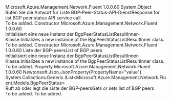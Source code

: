 <Type Name="BgpPeerStatusListResultInner" FullName="Microsoft.Azure.Management.Network.Fluent.Models.BgpPeerStatusListResultInner">
  <TypeSignature Language="C#" Value="public class BgpPeerStatusListResultInner" />
  <TypeSignature Language="ILAsm" Value=".class public auto ansi beforefieldinit BgpPeerStatusListResultInner extends System.Object" />
  <TypeSignature Language="DocId" Value="T:Microsoft.Azure.Management.Network.Fluent.Models.BgpPeerStatusListResultInner" />
  <TypeSignature Language="VB.NET" Value="Public Class BgpPeerStatusListResultInner" />
  <TypeSignature Language="F#" Value="type BgpPeerStatusListResultInner = class" />
  <AssemblyInfo>
    <AssemblyName>Microsoft.Azure.Management.Network.Fluent</AssemblyName>
    <AssemblyVersion>1.0.0.60</AssemblyVersion>
  </AssemblyInfo>
  <Base>
    <BaseTypeName>System.Object</BaseTypeName>
  </Base>
  <Interfaces />
  <Docs>
    <summary>
            <span data-ttu-id="7cde8-101">Rufen Sie die Antwort für Liste BGP-Peer-Status-API-Dienst</span><span class="sxs-lookup"><span data-stu-id="7cde8-101">Response for list BGP peer status API service call</span></span>
            </summary>
    <remarks>To be added.</remarks>
  </Docs>
  <Members>
    <Member MemberName=".ctor">
      <MemberSignature Language="C#" Value="public BgpPeerStatusListResultInner ();" />
      <MemberSignature Language="ILAsm" Value=".method public hidebysig specialname rtspecialname instance void .ctor() cil managed" />
      <MemberSignature Language="DocId" Value="M:Microsoft.Azure.Management.Network.Fluent.Models.BgpPeerStatusListResultInner.#ctor" />
      <MemberSignature Language="VB.NET" Value="Public Sub New ()" />
      <MemberType>Constructor</MemberType>
      <AssemblyInfo>
        <AssemblyName>Microsoft.Azure.Management.Network.Fluent</AssemblyName>
        <AssemblyVersion>1.0.0.60</AssemblyVersion>
      </AssemblyInfo>
      <Parameters />
      <Docs>
        <summary>
            <span data-ttu-id="7cde8-102">Initialisiert eine neue Instanz der BgpPeerStatusListResultInner-Klasse.</span><span class="sxs-lookup"><span data-stu-id="7cde8-102">Initializes a new instance of the BgpPeerStatusListResultInner class.</span></span>
            </summary>
        <remarks>To be added.</remarks>
      </Docs>
    </Member>
    <Member MemberName=".ctor">
      <MemberSignature Language="C#" Value="public BgpPeerStatusListResultInner (System.Collections.Generic.IList&lt;Microsoft.Azure.Management.Network.Fluent.Models.BgpPeerStatus&gt; value = null);" />
      <MemberSignature Language="ILAsm" Value=".method public hidebysig specialname rtspecialname instance void .ctor(class System.Collections.Generic.IList`1&lt;class Microsoft.Azure.Management.Network.Fluent.Models.BgpPeerStatus&gt; value) cil managed" />
      <MemberSignature Language="DocId" Value="M:Microsoft.Azure.Management.Network.Fluent.Models.BgpPeerStatusListResultInner.#ctor(System.Collections.Generic.IList{Microsoft.Azure.Management.Network.Fluent.Models.BgpPeerStatus})" />
      <MemberSignature Language="VB.NET" Value="Public Sub New (Optional value As IList(Of BgpPeerStatus) = null)" />
      <MemberSignature Language="F#" Value="new Microsoft.Azure.Management.Network.Fluent.Models.BgpPeerStatusListResultInner : System.Collections.Generic.IList&lt;Microsoft.Azure.Management.Network.Fluent.Models.BgpPeerStatus&gt; -&gt; Microsoft.Azure.Management.Network.Fluent.Models.BgpPeerStatusListResultInner" Usage="new Microsoft.Azure.Management.Network.Fluent.Models.BgpPeerStatusListResultInner value" />
      <MemberType>Constructor</MemberType>
      <AssemblyInfo>
        <AssemblyName>Microsoft.Azure.Management.Network.Fluent</AssemblyName>
        <AssemblyVersion>1.0.0.60</AssemblyVersion>
      </AssemblyInfo>
      <Parameters>
        <Parameter Name="value" Type="System.Collections.Generic.IList&lt;Microsoft.Azure.Management.Network.Fluent.Models.BgpPeerStatus&gt;" />
      </Parameters>
      <Docs>
        <param name="value"><span data-ttu-id="7cde8-103">Liste der BGP-peers</span><span class="sxs-lookup"><span data-stu-id="7cde8-103">List of BGP peers</span></span></param>
        <summary>
            <span data-ttu-id="7cde8-104">Initialisiert eine neue Instanz der BgpPeerStatusListResultInner-Klasse.</span><span class="sxs-lookup"><span data-stu-id="7cde8-104">Initializes a new instance of the BgpPeerStatusListResultInner class.</span></span>
            </summary>
        <remarks>To be added.</remarks>
      </Docs>
    </Member>
    <Member MemberName="Value">
      <MemberSignature Language="C#" Value="public System.Collections.Generic.IList&lt;Microsoft.Azure.Management.Network.Fluent.Models.BgpPeerStatus&gt; Value { get; set; }" />
      <MemberSignature Language="ILAsm" Value=".property instance class System.Collections.Generic.IList`1&lt;class Microsoft.Azure.Management.Network.Fluent.Models.BgpPeerStatus&gt; Value" />
      <MemberSignature Language="DocId" Value="P:Microsoft.Azure.Management.Network.Fluent.Models.BgpPeerStatusListResultInner.Value" />
      <MemberSignature Language="VB.NET" Value="Public Property Value As IList(Of BgpPeerStatus)" />
      <MemberSignature Language="F#" Value="member this.Value : System.Collections.Generic.IList&lt;Microsoft.Azure.Management.Network.Fluent.Models.BgpPeerStatus&gt; with get, set" Usage="Microsoft.Azure.Management.Network.Fluent.Models.BgpPeerStatusListResultInner.Value" />
      <MemberType>Property</MemberType>
      <AssemblyInfo>
        <AssemblyName>Microsoft.Azure.Management.Network.Fluent</AssemblyName>
        <AssemblyVersion>1.0.0.60</AssemblyVersion>
      </AssemblyInfo>
      <Attributes>
        <Attribute>
          <AttributeName>Newtonsoft.Json.JsonProperty(PropertyName="value")</AttributeName>
        </Attribute>
      </Attributes>
      <ReturnValue>
        <ReturnType>System.Collections.Generic.IList&lt;Microsoft.Azure.Management.Network.Fluent.Models.BgpPeerStatus&gt;</ReturnType>
      </ReturnValue>
      <Docs>
        <summary>
            <span data-ttu-id="7cde8-105">Ruft ab oder legt die Liste der BGP-peers</span><span class="sxs-lookup"><span data-stu-id="7cde8-105">Gets or sets list of BGP peers</span></span>
            </summary>
        <value>To be added.</value>
        <remarks>To be added.</remarks>
      </Docs>
    </Member>
  </Members>
</Type>